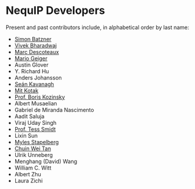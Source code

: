 # NequIP Developers

Present and past contributors include, in alphabetical order by last name:

 - [Simon Batzner](https://simonbatzner.github.io/)
 - [Vivek Bharadwaj](https://vivek-bharadwaj.com)
 - [Marc Descoteaux](https://www.marcdescoteaux.com/)
 - [Mario Geiger](https://mariogeiger.ch/)
 - Austin Glover
 - Y. Richard Hu
 - Anders Johansson
 - [Seán Kavanagh](https://seankavanagh.com/)
 - [Mit Kotak](https://mitkotak.github.io/)
 - [Prof. Boris Kozinsky](https://mir.g.harvard.edu/)
 - Albert Musaelian
 - Gabriel de Miranda Nascimento
 - Aadit Saluja
 - Viraj Uday Singh
 - [Prof. Tess Smidt](https://blondegeek.github.io/)
 - Lixin Sun
 - [Myles Stapelberg](https://github.com/mstapelberg)
 - [Chuin Wei Tan](https://cw-tan.github.io/)
 - Ulrik Unneberg
 - Menghang (David) Wang
 - William C. Witt
 - Albert Zhu
 - Laura Zichi